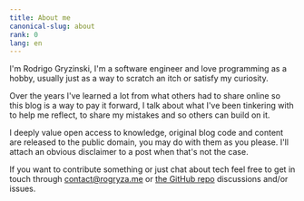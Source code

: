 ```yaml
---
title: About me
canonical-slug: about
rank: 0
lang: en
---
```


I'm Rodrigo Gryzinski, I'm a software engineer and love programming as a hobby, usually just as a
way to scratch an itch or satisfy my curiosity.

Over the years I've learned a lot from what others had to share online so this blog is a way to pay
it forward, I talk about what I've been tinkering with to help me reflect, to share my mistakes and
so others can build on it.

I deeply value open access to knowledge, original blog code and content are released to the public
domain, you may do with them as you please. I'll attach an obvious disclaimer to a post when that's
not the case.

If you want to contribute something or just chat about tech feel free to get in touch through
[contact@rogryza.me] or [the GitHub repo] discussions and/or issues.

[contact@rogryza.me]: mailto:contact@rogryza.me
[the github repo]: https://github.com/RoGryza/blog
